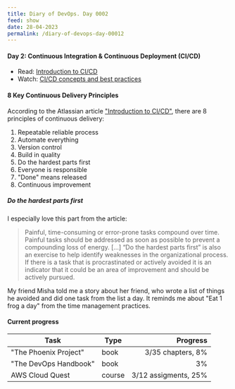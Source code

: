 ```yaml
---
title: Diary of DevOps. Day 0002
feed: show
date: 28-04-2023
permalink: /diary-of-devops-day-00012
---
```


#### **Day 2: Continuous Integration & Continuous Deployment (CI/CD)**
- Read: [Introduction to CI/CD](https://www.atlassian.com/continuous-delivery/principles)
- Watch: [CI/CD concepts and best practices](https://www.youtube.com/watch?v=xSv_m3KhUO8)

#### 8 Key Continuous Delivery Principles
According to the Atlassian article ["Introduction to CI/CD"](https://www.atlassian.com/continuous-delivery/principles), there are 8 principles of continuous delivery:
1. Repeatable reliable process
2. Automate everything
3. Version control
4. Build in quality
5. Do the hardest parts first
6. Everyone is responsible
7. "Done" means released
8. Continuous improvement

##### Do the hardest parts first
I especially love this part from the article:

> Painful, time-consuming or error-prone tasks compound over time. Painful tasks should be addressed as soon as possible to prevent a compounding loss of energy. \[...\] “Do the hardest parts first” is also an exercise to help identify weaknesses in the organizational process. If there is a task that is procrastinated or actively avoided it is an indicator that it could be an area of improvement and should be actively pursued.

My friend Misha told me a story about her friend, who wrote a list of things he avoided and did one task from the list a day. It reminds me about "Eat 1 frog a day" from the time management practices.


#### Current progress

Task | Type | Progress
--- | --- | ---:
"The Phoenix Project" | book | 3/35 chapters, 8%
"The DevOps Handbook" | book | 3%
AWS Cloud Quest | course | 3/12 assigments, 25%



